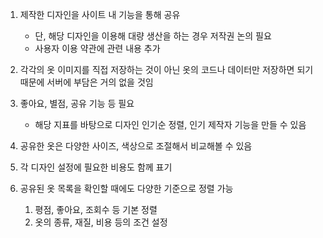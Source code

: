 1. 제작한 디자인을 사이트 내 기능을 통해 공유
	- 단, 해당 디자인을 이용해 대량 생산을 하는 경우 저작권 논의 필요
	- 사용자 이용 약관에 관련 내용 추가

2. 각각의 옷 이미지를 직접 저장하는 것이 아닌 옷의 코드나 데이터만 저장하면 되기 때문에 서버에 부담은 거의 없을 것임

3. 좋아요, 별점, 공유 기능 등 필요
	- 해당 지표를 바탕으로 디자인 인기순 정렬, 인기 제작자 기능을 만들 수 있음

4. 공유한 옷은 다양한 사이즈, 색상으로 조절해서 비교해볼 수 있음

5. 각 디자인 설정에 필요한 비용도 함께 표기

6. 공유된 옷 목록을 확인할 때에도 다양한 기준으로 정렬 가능
	1. 평점, 좋아요, 조회수 등 기본 정렬
	2. 옷의 종류, 재질, 비용 등의 조건 설정